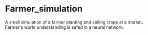 # Farmer_simulation
A small simulation of a farmer planting and selling crops at a market. Farmer's world understanding is safed in a neural network.
